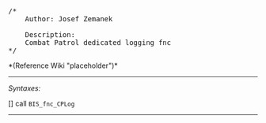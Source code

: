 <pre>/*
	Author: Josef Zemanek

	Description:
	Combat Patrol dedicated logging fnc
*/</pre>*(Reference Wiki "placeholder")*<!-- Remove this after fill-in -->


---
*Syntaxes:*

[] call `BIS_fnc_CPLog`

---
